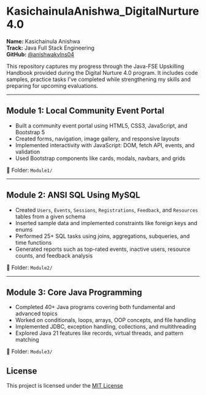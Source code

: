 # KasichainulaAnishwa_DigitalNurture4.0
 
**Name:** Kasichainula Anishwa  
**Track:** Java Full Stack Engineering  
**GitHub:** [@anishwakvlns04](https://github.com/anishwakvlns04)

This repository captures my progress through the Java-FSE Upskilling Handbook provided during the Digital Nurture 4.0 program. It includes code samples, practice tasks I've completed while strengthening my skills and preparing for upcoming evaluations.

---

## Module 1: Local Community Event Portal

- Built a community event portal using HTML5, CSS3, JavaScript, and Bootstrap 5  
- Created forms, navigation, image gallery, and responsive layouts  
- Implemented interactivity with JavaScript: DOM, fetch API, events, and validation  
- Used Bootstrap components like cards, modals, navbars, and grids

📁 Folder: `Module1/`

---

## Module 2: ANSI SQL Using MySQL

- Created `Users`, `Events`, `Sessions`, `Registrations`, `Feedback`, and `Resources` tables from a given schema  
- Inserted sample data and implemented constraints like foreign keys and enums  
- Performed 25+ SQL tasks using joins, aggregations, subqueries, and time functions  
- Generated reports such as top-rated events, inactive users, resource counts, and feedback analysis

📁 Folder: `Module2/`

---

## Module 3: Core Java Programming

- Completed 40+ Java programs covering both fundamental and advanced topics  
- Worked on conditionals, loops, arrays, OOP concepts, and file handling  
- Implemented JDBC, exception handling, collections, and multithreading  
- Explored Java 21 features like records, virtual threads, and pattern matching

📁 Folder: `Module3/`



## License

This project is licensed under the [MIT License](LICENSE)
